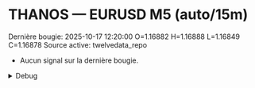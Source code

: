 # THANOS — EURUSD M5 (auto/15m)
Dernière bougie: 2025-10-17 12:20:00  O=1.16882  H=1.16888  L=1.16849  C=1.16878
Source active: twelvedata_repo

- Aucun signal sur la dernière bougie.

<details><summary>Debug</summary>

- TD_API_KEY manquant.

</details>